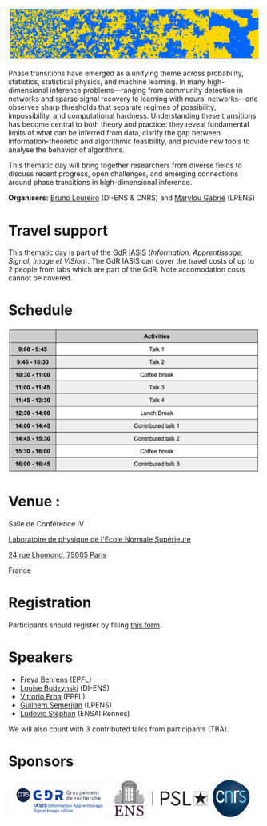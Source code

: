 ![program](ising.png)

Phase transitions have emerged as a unifying theme across probability, statistics, statistical physics, and machine learning. In many high-dimensional inference problems—ranging from community detection in networks and sparse signal recovery to learning with neural networks—one observes sharp thresholds that separate regimes of possibility, impossibility, and computational hardness. Understanding these transitions has become central to both theory and practice: they reveal fundamental limits of what can be inferred from data, clarify the gap between information-theoretic and algorithmic feasibility, and provide new tools to analyse the behavior of algorithms.

This thematic day will bring together researchers from diverse fields to discuss recent progress, open challenges, and emerging connections around phase transitions in high-dimensional inference.

__Organisers:__  [Bruno Loureiro](https://brloureiro.github.io/) (DI-ENS & CNRS) and [Marylou Gabrié](https://marylou-gabrie.github.io/) (LPENS)

# Travel support

This thematic day is part of the [GdR IASIS](https://gdr-iasis.cnrs.fr/) (*Information, Apprentissage, Signal, Image et ViSion*).  The GdR IASIS can cover the travel costs of up to 2 people from labs which are part of the GdR. Note accomodation costs cannot be covered.

# Schedule
 
<img src="schedule.png" alt="drawing" width="500"/>

# Venue :

Salle de Conférence IV

[Laboratoire de physique de l'Ecole Normale Supérieure](https://www.lpens.ens.psl.eu/)

[24 rue Lhomond, 75005 Paris](https://maps.app.goo.gl/cHvQJKQKihuqtkmf6)

France

# Registration

Participants should register by filling [this form]().

# Speakers

- [Freya Behrens](https://scholar.google.com/citations?user=6zjf_R8AAAAJ&hl=de) (EPFL)
- [Louise Budzynski](https://scholar.google.com/citations?user=QQtOq2EAAAAJ&hl=fr) (DI-ENS)
- [Vittorio Erba](https://vittorioerba.github.io/) (EPFL)
- [Guilhem Semerjian](https://www.phys.ens.psl.eu/~guilhem/) (LPENS)
- [Ludovic Stéphan](https://www.lstephan.fr/) (ENSAI Rennes)

We will also count with 3 contributed talks from participants (TBA).

# Sponsors

<img src="gdr-logo.png" alt="GdR IASIS logo" width="200">
<img src="ens-logo.png" alt="ENS logo" width="200">
<img src="cnrs-logo.png" alt="CNRS logo" width="75">

